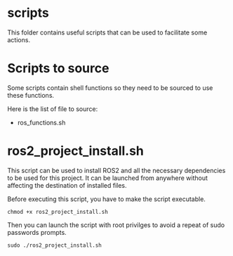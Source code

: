 # scripts

This folder contains useful scripts that can be used to facilitate some actions.

# Scripts to source

Some scripts contain shell functions so they need to be sourced to use these functions.

Here is the list of file to source:

* ros_functions.sh

# ros2_project_install.sh

This script can be used to install ROS2 and all the necessary dependencies to be used for this project.
It can be launched from anywhere without affecting the destination of installed files.

Before executing this script, you have to make the script executable.

```
chmod +x ros2_project_install.sh
```

Then you can launch the script with root privilges to avoid a repeat of sudo passwords prompts.

```
sudo ./ros2_project_install.sh
```